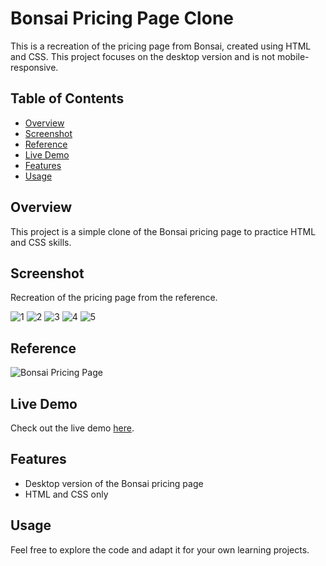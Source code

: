 # Bonsai Pricing Page Clone

This is a recreation of the pricing page from Bonsai, created using HTML and CSS. This project focuses on the desktop version and is not mobile-responsive.

## Table of Contents

- [Overview](#overview)
- [Screenshot](#screenshot)
- [Reference](#overview)
- [Live Demo](#live-demo)
- [Features](#features)
- [Usage](#usage)

## Overview

This project is a simple clone of the Bonsai pricing page to practice HTML and CSS skills.

## Screenshot
Recreation of the pricing page from the reference.

![1](https://github.com/user-attachments/assets/91248a84-c812-4a0e-82b7-f9c419d7ea4c)
![2](https://github.com/user-attachments/assets/29bd9e01-2ba5-4913-9cd0-3f30a262fdec)
![3](https://github.com/user-attachments/assets/c4a9f60f-2c7b-4c7b-9242-93c596d0e760)
![4](https://github.com/user-attachments/assets/57fe96c1-3d2c-43cc-a7c2-832d47a271bc)
![5](https://github.com/user-attachments/assets/9cb5aa3e-98b3-49f8-8452-ba9c876209be)

## Reference

![Bonsai Pricing Page](https://github.com/user-attachments/assets/980ce275-4923-4990-bcba-de4b4b606792)

## Live Demo

Check out the live demo [here]().

## Features

- Desktop version of the Bonsai pricing page
- HTML and CSS only

## Usage

Feel free to explore the code and adapt it for your own learning projects.
